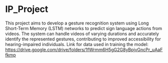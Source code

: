 # IP_Project
This project aims to develop a gesture recognition system using Long Short-Term Memory (LSTM) networks to predict sign language actions from videos. The system can handle videos of varying durations and accurately identify the represented gestures, contributing to improved accessibility for hearing-impaired individuals.
Link for data used in training the model:
https://drive.google.com/drive/folders/1fWrmm6H5gG2G8yBpjvGncPr_uAaFfkmp
